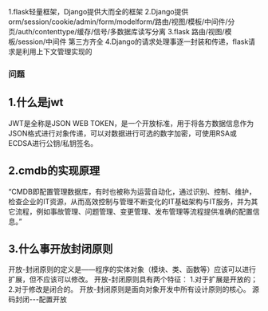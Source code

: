 1.flask轻量框架，Django提供大而全的框架
2.Django提供orm/session/cookie/admin/form/modelform/路由/视图/模板/中间件/分页/auth/contenttype/缓存/信号/多数据库读写分离
3.flask 路由/视图/模板/session/中间件  第三方齐全
4.Django的请求处理事逐一封装和传递，flask请求是利用上下文管理实现的

### 问题
## 1.什么是jwt
JWT是全称是JSON WEB TOKEN，是一个开放标准，用于将各方数据信息作为JSON格式进行对象传递，可以对数据进行可选的数字加密，可使用RSA或ECDSA进行公钥/私钥签名。

## 2.cmdb的实现原理
 “CMDB即配置管理数据库，有时也被称为运营自动化，通过识别、控制、维护，检查企业的IT资源，从而高效控制与管理不断变化的IT基础架构与IT服务，并为其它流程，例如事故管理、问题管理、变更管理、发布管理等流程提供准确的配置信息。”

## 3.什么事开放封闭原则
开放-封闭原则的定义是——程序的实体对象（模块、类、函数等）应该可以进行扩展，但不应该可以修改。
开放-封闭原则具有两个特征：
1.对于扩展是开放的；
2.对于修改是闭合的。
开放-封闭原则是面向对象开发中所有设计原则的核心。
源码封闭---配置开放